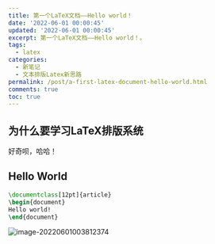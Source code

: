 ```yaml
---
title: 第一个LaTeX文档——Hello world！
date: '2022-06-01 00:00:45'
updated: '2022-06-01 00:00:45'
excerpt: 第一个LaTeX文档——Hello world！。
tags:
  - latex
categories:
  - 新笔记
  - 文本排版Latex新思路
permalink: /post/a-first-latex-document-hello-world.html
comments: true
toc: true
---
```

## 为什么要学习LaTeX排版系统

好奇呗，哈哈！

## Hello World

```latex
\documentclass[12pt]{article}
\begin{document}
Hello world!
\end{document}
```

![image-20220601003812374](https://img1.terwer.space/20220601012319.png)